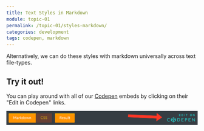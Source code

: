 ```yaml
---
title: Text Styles in Markdown
module: topic-01
permalink: /topic-01/styles-markdown/
categories: development
tags: codepen, markdown
---
```


<div class="divider-heading"></div>

Alternatively, we can do these styles with markdown universally across text file-types.


<div class="external-embed">
  <p data-height="600" data-theme-id="30567" data-slug-hash="yowroQ" data-default-tab="html,result" data-user="Media-Ed-Online" data-pen-title="Markdown Cheatsheet" class="codepen"></p>
</div>


## Try it out!
You can play around with all of our [Codepen](https://codepen.io) embeds by clicking on their "Edit in Codepen" links.

![Codepen Tab Bar](../img/codepen-link.png)
